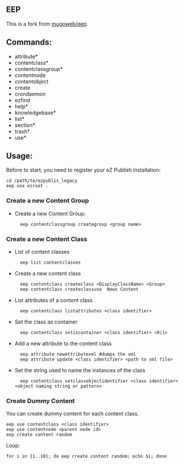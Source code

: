 EEP
---
This is a fork from [mugoweb/eep](https://github.com/mugoweb/eep).

## Commands:

* attribute*
* contentclass*
* contentclassgroup*
* contentnode
* contentobject
* create
* crondaemon
* ezfind
* help*
* knowledgebase*
* list*
* section*
* trash*
* use*


## Usage:

Before to start, you need to register your eZ Publish installation:

    cd /path/to/ezpublis_legacy
    eep use ezroot .
    
### Create a new Content Group

* Create a new Content Group:

		eep contentclassgroup creategroup <group name>


### Create a new Content Class

* List of content classes

		eep list contentclasses
	
* Create a new content class

		eep contentclass createclass <DisplayClassName> <Group>
		eep contentclass createclassuse  News Content

* List attributes of a content class

		eep contentclass listattributes <class identifier>

* Set the class as container 

		eep contentclass setiscontainer <class identifier> <0|1>

* Add a new attribute to the content class

		eep attribute newattributexml #dumps the xml
		eep attribute update <class identifier> <path to xml file>

* Set the string used to name the instances of the class

		eep contentclass setclassobjectidentifier <class identifier> <object naming string or pattern>

### Create Dummy Content

You can create dummy content for each content class. 

	eep use contentclass <class identifier>
	eep use contentnode <parent node id>
	eep create content random

Loop: 

	for i in {1..10}; do eep create content random; echo $i; done
